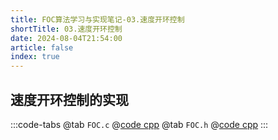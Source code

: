 ```yaml
---
title: FOC算法学习与实现笔记-03.速度开环控制
shortTitle: 03.速度开环控制
date: 2024-08-04T21:54:00
article: false 
index: true
---
```


## 速度开环控制的实现

:::code-tabs
@tab `FOC.c`
@[code cpp](./projects/01.velocity_open_loop_control/Drivers/FOC.c)
@tab `FOC.h`
@[code cpp](./projects/01.velocity_open_loop_control/Drivers/FOC.h)
:::
